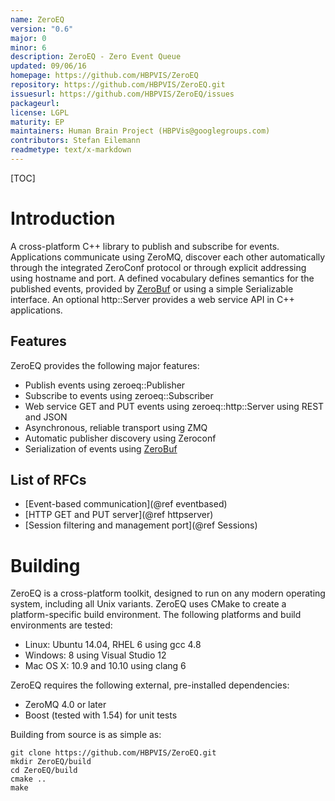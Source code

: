 ```yaml
---
name: ZeroEQ
version: "0.6"
major: 0
minor: 6
description: ZeroEQ - Zero Event Queue
updated: 09/06/16
homepage: https://github.com/HBPVIS/ZeroEQ
repository: https://github.com/HBPVIS/ZeroEQ.git
issuesurl: https://github.com/HBPVIS/ZeroEQ/issues
packageurl: 
license: LGPL
maturity: EP
maintainers: Human Brain Project (HBPVis@googlegroups.com)
contributors: Stefan Eilemann
readmetype: text/x-markdown
---
```

[TOC]

# Introduction

A cross-platform C++ library to publish and subscribe for events. Applications
communicate using ZeroMQ, discover each other automatically through the
integrated ZeroConf protocol or through explicit addressing using hostname and
port. A defined vocabulary defines semantics for the published events, provided
by [ZeroBuf](https://github.com/HBPVIS/ZeroBuf) or using a simple Serializable
interface. An optional http::Server provides a web service API in C++
applications.

## Features

ZeroEQ provides the following major features:

* Publish events using zeroeq::Publisher
* Subscribe to events using zeroeq::Subscriber
* Web service GET and PUT events using zeroeq::http::Server using REST and JSON
* Asynchronous, reliable transport using ZMQ
* Automatic publisher discovery using Zeroconf
* Serialization of events using [ZeroBuf](https://github.com/HBPVIS/ZeroBuf)

## List of RFCs

* [Event-based communication](@ref eventbased)
* [HTTP GET and PUT server](@ref httpserver)
* [Session filtering and management port](@ref Sessions)

# Building

ZeroEQ is a cross-platform toolkit, designed to run on any modern operating
system, including all Unix variants. ZeroEQ uses CMake to create a
platform-specific build environment. The following platforms and build
environments are tested:

* Linux: Ubuntu 14.04, RHEL 6 using gcc 4.8
* Windows: 8 using Visual Studio 12
* Mac OS X: 10.9 and 10.10 using clang 6

ZeroEQ requires the following external, pre-installed dependencies:

* ZeroMQ 4.0 or later
* Boost (tested with 1.54) for unit tests

Building from source is as simple as:

    git clone https://github.com/HBPVIS/ZeroEQ.git
    mkdir ZeroEQ/build
    cd ZeroEQ/build
    cmake ..
    make

